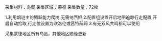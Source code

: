采集材料：鸟蛋
采集区域：蒙德
采集数量：72枚

1.利用烟谜主的腾跃能力爬树,无需纳西妲 
2.配置组设置开启地图追踪行走配置,开启自动拾取,行走位设置为欧洛伦或茜特菈莉 
3.有无双风共鸣都可以使用

采集蒙德地区所有鸟蛋，其他地区随缘更新

